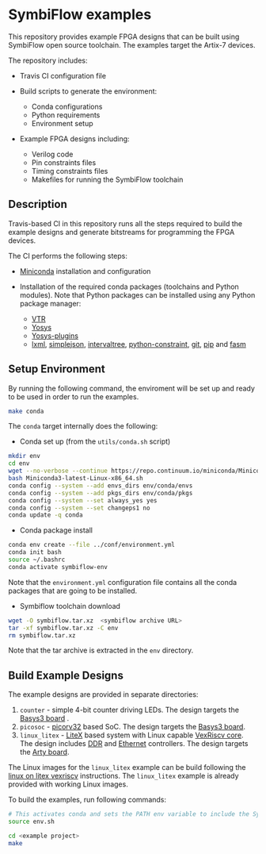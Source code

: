 # SymbiFlow examples

This repository provides example FPGA designs that can be built using SymbiFlow open source toolchain.
The examples target the Artix-7 devices.

The repository includes:

* Travis CI configuration file
* Build scripts to generate the environment:
  * Conda configurations
  * Python requirements
  * Environment setup

* Example FPGA designs including:

  * Verilog code
  * Pin constraints files
  * Timing constraints files
  * Makefiles for running the SymbiFlow toolchain

## Description

Travis-based CI in this repository runs all the steps required to build the example designs and generate bitstreams for programming the FPGA devices.

The CI performs the following steps:

* [Miniconda](https://docs.conda.io/en/latest/miniconda.html) installation and configuration 
* Installation of the required conda packages (toolchains and Python modules). Note that Python packages can be installed using any Python package manager:

    * [VTR](https://anaconda.org/symbiflow/vtr)
    * [Yosys](https://anaconda.org/symbiflow/yosys)
    * [Yosys-plugins](https://anaconda.org/symbiflow/yosys-plugins)
    * [lxml](https://anaconda.org/conda-forge/lxml), [simplejson](https://anaconda.org/conda-forge/simplejson), [intervaltree](https://anaconda.org/conda-forge/intervaltree), [python-constraint](https://anaconda.org/conda-forge/python-constraint), [git](https://anaconda.org/conda-forge/git), [pip](https://anaconda.org/conda-forge/pip) and [fasm](https://github.com/SymbiFlow/fasm)

## Setup Environment

By running the following command, the enviroment will be set up and ready to be used in order to run the examples.

```bash
make conda
```

The `conda` target internally does the following:

* Conda set up (from the `utils/conda.sh` script)

```bash
mkdir env
cd env
wget --no-verbose --continue https://repo.continuum.io/miniconda/Miniconda3-latest-Linux-x86_64.sh
bash Miniconda3-latest-Linux-x86_64.sh
conda config --system --add envs_dirs env/conda/envs
conda config --system --add pkgs_dirs env/conda/pkgs
conda config --system --set always_yes yes
conda config --system --set changeps1 no
conda update -q conda
```

* Conda package install

```bash
conda env create --file ../conf/environment.yml
conda init bash
source ~/.bashrc
conda activate symbiflow-env
```

Note that the `environment.yml` configuration file contains all the conda packages that are going to be installed.


* Symbiflow toolchain download

```bash
wget -O symbiflow.tar.xz  <symbiflow archive URL>
tar -xf symbiflow.tar.xz -C env
rm symbiflow.tar.xz
```

Note that the tar archive is extracted in the `env` directory.

## Build Example Designs

The example designs are provided in separate directories:

1. `counter` - simple 4-bit counter driving LEDs. The design targets the [Basys3 board](https://store.digilentinc.com/basys-3-artix-7-fpga-trainer-board-recommended-for-introductory-users/) .
2. `picosoc` - [picorv32](https://github.com/cliffordwolf/picorv32) based SoC. The design targets the [Basys3 board](https://store.digilentinc.com/basys-3-artix-7-fpga-trainer-board-recommended-for-introductory-users/).
3. `linux_litex` - [LiteX](https://github.com/enjoy-digital/litex) based system with Linux capable [VexRiscv core](https://github.com/SpinalHDL/VexRiscv). The design includes [DDR](https://github.com/enjoy-digital/litedram) and [Ethernet](https://github.com/enjoy-digital/liteeth) controllers. The design targets the [Arty board](https://store.digilentinc.com/arty-a7-artix-7-fpga-development-board-for-makers-and-hobbyists/).

The Linux images for the `linux_litex` example can be build following the [linux on litex vexriscv](https://github.com/litex-hub/linux-on-litex-vexriscv) instructions.
The `linux_litex` example is already provided with working Linux images.

To build the examples, run following commands:

```bash
# This activates conda and sets the PATH env variable to include the SymbiFlow toolchain binaries
source env.sh

cd <example project>
make
```
